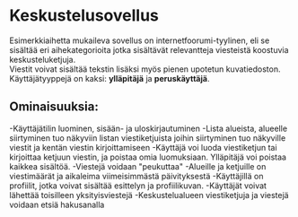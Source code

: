 # Keskustelusovellus

Esimerkkiaihetta mukaileva sovellus on internetfoorumi-tyylinen, eli se sisältää eri aihekategorioita jotka sisältävät relevantteja viesteistä koostuvia keskusteluketjuja.\
Viestit voivat sisältää tekstin lisäksi myös pienen upotetun kuvatiedoston.\
Käyttäjätyyppejä on kaksi: **ylläpitäjä** ja **peruskäyttäjä**.

## Ominaisuuksia:

-Käyttäjätilin luominen, sisään- ja uloskirjautuminen
-Lista alueista, alueelle siirtyminen tuo näkyviin listan viestiketjuista joihin siirtyminen tuo näkyville viestit ja kentän viestin kirjoittamiseen
-Käyttäjä voi luoda viestiketjun tai kirjoittaa ketjuun viestin, ja poistaa omia luomuksiaan. Ylläpitäjä voi poistaa kaikkea sisältöä.
-Viestejä voidaan "peukuttaa"
-Alueille ja ketjuille on viestimäärät ja aikaleima viimeisimmästä päivityksestä
-Käyttäjillä on profiilit, jotka voivat sisältää esittelyn ja profiilikuvan.
-Käyttäjät voivat lähettää toisilleen yksityisviestejä
-Keskustelualueen viestiketjuja ja viestejä voidaan etsiä hakusanalla
